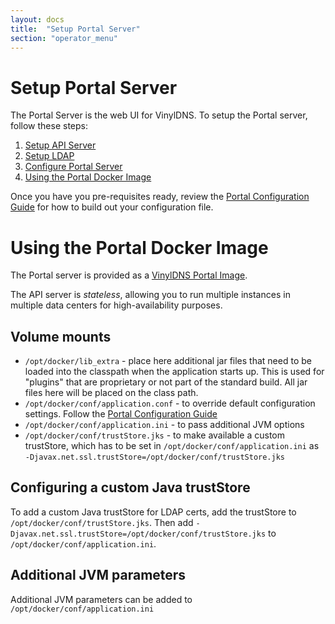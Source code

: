 ```yaml
---
layout: docs
title:  "Setup Portal Server"
section: "operator_menu"
---
```


# Setup Portal Server
The Portal Server is the web UI for VinylDNS.  To setup the Portal server, follow these steps:

1. [Setup API Server](setup-api)
1. [Setup LDAP](setup-ldap)
1. [Configure Portal Server](config-portal)
1. [Using the Portal Docker Image](#using-the-portal-docker-image)

Once you have you pre-requisites ready, review the [Portal Configuration Guide](config-portal) for how to build out
your configuration file.

# Using the Portal Docker Image
The Portal server is provided as a [VinylDNS Portal Image](https://hub.docker.com/r/vinyldns/portal/).

The API server is _stateless_, allowing you to run multiple instances in multiple data centers for high-availability
purposes.

## Volume mounts
* `/opt/docker/lib_extra` - place here additional jar files that need to be loaded into the classpath when the application starts up.
This is used for "plugins" that are proprietary or not part of the standard build.  All jar files here will be placed on the class path.
* `/opt/docker/conf/application.conf` - to override default configuration settings.  Follow the [Portal Configuration Guide](config-portal)
* `/opt/docker/conf/application.ini` - to pass additional JVM options
* `/opt/docker/conf/trustStore.jks` - to make available a custom trustStore, which has to be set in `/opt/docker/conf/application.ini` as `-Djavax.net.ssl.trustStore=/opt/docker/conf/trustStore.jks`

## Configuring a custom Java trustStore
To add a custom Java trustStore for LDAP certs, add the trustStore to `/opt/docker/conf/trustStore.jks`.
 Then add `-Djavax.net.ssl.trustStore=/opt/docker/conf/trustStore.jks` to `/opt/docker/conf/application.ini`.

## Additional JVM parameters
Additional JVM parameters can be added to `/opt/docker/conf/application.ini`
